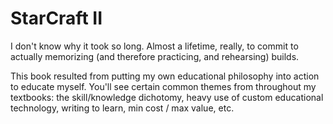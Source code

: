 # StarCraft II

I don't know why it took so long. Almost a lifetime, really, to commit to actually memorizing (and therefore practicing, and rehearsing) builds.

This book resulted from putting my own educational philosophy into action to educate myself.  You'll see certain common themes from throughout my textbooks: the skill/knowledge dichotomy, heavy use of custom educational technology, writing to learn, min cost / max value, etc. 

